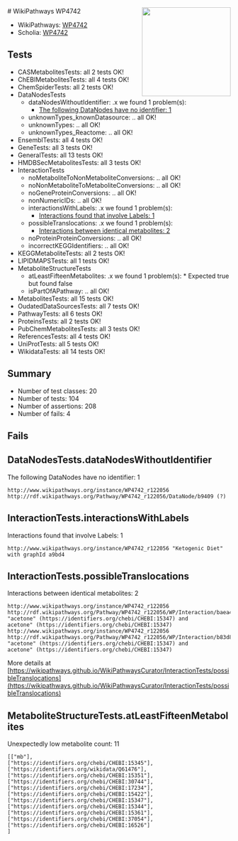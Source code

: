 <img style="float: right; width: 200px" src="https://upload.wikimedia.org/wikipedia/commons/thumb/8/83/Wplogo_with_text_500.png/640px-Wplogo_with_text_500.png" />
# WikiPathways WP4742

* WikiPathways: [WP4742](https://new.wikipathways.org/pathways/WP4742)
* Scholia: [WP4742](https://scholia.toolforge.org/wikipathways/WP4742)
## Tests
* CASMetabolitesTests: all 2 tests OK!
* ChEBIMetabolitesTests: all 4 tests OK!
* ChemSpiderTests: all 2 tests OK!
* DataNodesTests
    * dataNodesWithoutIdentifier: .x we found 1 problem(s):
        * [The following DataNodes have no identifier: 1](#d2d32fa0)
    * unknownTypes_knownDatasource: .. all OK!
    * unknownTypes: .. all OK!
    * unknownTypes_Reactome: .. all OK!
* EnsemblTests: all 4 tests OK!
* GeneTests: all 3 tests OK!
* GeneralTests: all 13 tests OK!
* HMDBSecMetabolitesTests: all 3 tests OK!
* InteractionTests
    * noMetaboliteToNonMetaboliteConversions: .. all OK!
    * noNonMetaboliteToMetaboliteConversions: .. all OK!
    * noGeneProteinConversions: .. all OK!
    * nonNumericIDs: .. all OK!
    * interactionsWithLabels: .x we found 1 problem(s):
        * [Interactions found that involve Labels: 1](#630d2678)
    * possibleTranslocations: .x we found 1 problem(s):
        * [Interactions between identical metabolites: 2](#d59038c5)
    * noProteinProteinConversions: .. all OK!
    * incorrectKEGGIdentifiers: .. all OK!
* KEGGMetaboliteTests: all 2 tests OK!
* LIPIDMAPSTests: all 1 tests OK!
* MetaboliteStructureTests
    * atLeastFifteenMetabolites: .x we found 1 problem(s):
            * Expected true but found false
    * isPartOfAPathway: .. all OK!
* MetabolitesTests: all 15 tests OK!
* OudatedDataSourcesTests: all 7 tests OK!
* PathwayTests: all 6 tests OK!
* ProteinsTests: all 2 tests OK!
* PubChemMetabolitesTests: all 3 tests OK!
* ReferencesTests: all 4 tests OK!
* UniProtTests: all 5 tests OK!
* WikidataTests: all 14 tests OK!


## Summary

* Number of test classes: 20
* Number of tests: 104
* Number of assertions: 208
* Number of fails: 4

## Fails

<a name="d2d32fa0" />

## DataNodesTests.dataNodesWithoutIdentifier

The following DataNodes have no identifier: 1
```
http://www.wikipathways.org/instance/WP4742_r122056 http://rdf.wikipathways.org/Pathway/WP4742_r122056/DataNode/b9409 (?)
```

<a name="630d2678" />

## InteractionTests.interactionsWithLabels

Interactions found that involve Labels: 1
```
http://www.wikipathways.org/instance/WP4742_r122056 "Ketogenic Diet" with graphId a9bd4
```

<a name="d59038c5" />

## InteractionTests.possibleTranslocations

Interactions between identical metabolites: 2
```
http://www.wikipathways.org/instance/WP4742_r122056 http://rdf.wikipathways.org/Pathway/WP4742_r122056/WP/Interaction/baea4 "acetone" (https://identifiers.org/chebi/CHEBI:15347) and 
acetone" (https://identifiers.org/chebi/CHEBI:15347)
http://www.wikipathways.org/instance/WP4742_r122056 http://rdf.wikipathways.org/Pathway/WP4742_r122056/WP/Interaction/b83d8 "acetone" (https://identifiers.org/chebi/CHEBI:15347) and 
acetone" (https://identifiers.org/chebi/CHEBI:15347)
```

More details at [https://wikipathways.github.io/WikiPathwaysCurator/InteractionTests/possibleTranslocations](https://wikipathways.github.io/WikiPathwaysCurator/InteractionTests/possibleTranslocations)

<a name="3b0f9385" />

## MetaboliteStructureTests.atLeastFifteenMetabolites

Unexpectedly low metabolite count: 11

```
[["mb"],
["https://identifiers.org/chebi/CHEBI:15345"],
["https://identifiers.org/wikidata/Q61476"],
["https://identifiers.org/chebi/CHEBI:15351"],
["https://identifiers.org/chebi/CHEBI:30744"],
["https://identifiers.org/chebi/CHEBI:17234"],
["https://identifiers.org/chebi/CHEBI:15422"],
["https://identifiers.org/chebi/CHEBI:15347"],
["https://identifiers.org/chebi/CHEBI:15344"],
["https://identifiers.org/chebi/CHEBI:15361"],
["https://identifiers.org/chebi/CHEBI:37054"],
["https://identifiers.org/chebi/CHEBI:16526"]
]
```

